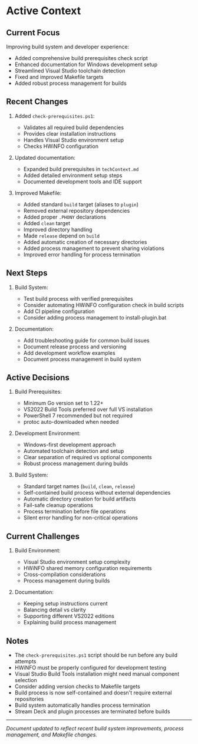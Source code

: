 # Active Context

## Current Focus

Improving build system and developer experience:
- Added comprehensive build prerequisites check script
- Enhanced documentation for Windows development setup
- Streamlined Visual Studio toolchain detection
- Fixed and improved Makefile targets
- Added robust process management for builds

## Recent Changes

1. Added `check-prerequisites.ps1`:
   - Validates all required build dependencies
   - Provides clear installation instructions
   - Handles Visual Studio environment setup
   - Checks HWiNFO configuration

2. Updated documentation:
   - Expanded build prerequisites in `techContext.md`
   - Added detailed environment setup steps
   - Documented development tools and IDE support

3. Improved Makefile:
   - Added standard `build` target (aliases to `plugin`)
   - Removed external repository dependencies
   - Added proper `.PHONY` declarations
   - Added `clean` target
   - Improved directory handling
   - Made `release` depend on `build`
   - Added automatic creation of necessary directories
   - Added process management to prevent sharing violations
   - Improved error handling for process termination

## Next Steps

1. Build System:
   - Test build process with verified prerequisites
   - Consider automating HWiNFO configuration check in build scripts
   - Add CI pipeline configuration
   - Consider adding process management to install-plugin.bat

2. Documentation:
   - Add troubleshooting guide for common build issues
   - Document release process and versioning
   - Add development workflow examples
   - Document process management in build system

## Active Decisions

1. Build Prerequisites:
   - Minimum Go version set to 1.22+
   - VS2022 Build Tools preferred over full VS installation
   - PowerShell 7 recommended but not required
   - protoc auto-downloaded when needed

2. Development Environment:
   - Windows-first development approach
   - Automated toolchain detection and setup
   - Clear separation of required vs optional components
   - Robust process management during builds

3. Build System:
   - Standard target names (`build`, `clean`, `release`)
   - Self-contained build process without external dependencies
   - Automatic directory creation for build artifacts
   - Fail-safe cleanup operations
   - Process termination before file operations
   - Silent error handling for non-critical operations

## Current Challenges

1. Build Environment:
   - Visual Studio environment setup complexity
   - HWiNFO shared memory configuration requirements
   - Cross-compilation considerations
   - Process management during builds

2. Documentation:
   - Keeping setup instructions current
   - Balancing detail vs clarity
   - Supporting different VS2022 editions
   - Explaining build process management

## Notes

- The `check-prerequisites.ps1` script should be run before any build attempts
- HWiNFO must be properly configured for development testing
- Visual Studio Build Tools installation might need manual component selection
- Consider adding version checks to Makefile targets
- Build process is now self-contained and doesn't require external repositories
- Build system automatically handles process termination
- Stream Deck and plugin processes are terminated before builds

---

*Document updated to reflect recent build system improvements, process management, and Makefile changes.*
